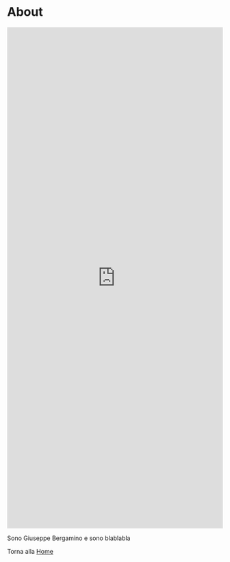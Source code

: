 # About


<iframe src="https://preview.p5js.org/Berg_/embed/2T7JUpFhm"style = "height: 30%; width: 100%; border: none;"></iframe>

Sono Giuseppe Bergamino e sono blablabla





Torna alla [Home](https://bergsound.github.io/MontiPicentiniDigitali/)
